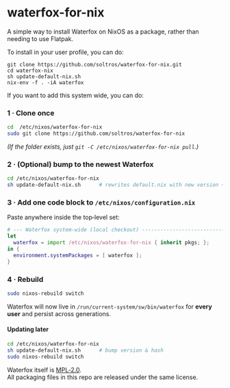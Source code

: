 # waterfox-for-nix
A simple way to install Waterfox on NixOS as a package, rather than needing to use Flatpak.


To install in your user profile, you can do:
```
git clone https://github.com/soltros/waterfox-for-nix.git
cd waterfox-nix
sh update-default-nix.sh
nix-env -f . -iA waterfox
```
If you want to add this system wide, you can do:

### 1 · Clone once

```bash
cd  /etc/nixos/waterfox-for-nix
sudo git clone https://github.com/soltros/waterfox-for-nix 
```

*(If the folder exists, just `git -C /etc/nixos/waterfox-for-nix pull`.)*

### 2 · (Optional) bump to the newest Waterfox

```bash
cd /etc/nixos/waterfox-for-nix
sh update-default-nix.sh      # rewrites default.nix with new version + hash
```

### 3 · Add **one** code block to `/etc/nixos/configuration.nix`

Paste anywhere inside the top‑level set:

```nix
# --- Waterfox system-wide (local checkout) -------------------------------
let
  waterfox = import /etc/nixos/waterfox-for-nix { inherit pkgs; };
in {
  environment.systemPackages = [ waterfox ];
}
```

### 4 · Rebuild

```bash
sudo nixos-rebuild switch
```

Waterfox will now live in `/run/current-system/sw/bin/waterfox` for **every
user** and persist across generations.

#### Updating later

```bash
cd /etc/nixos/waterfox-for-nix
sh update-default-nix.sh      # bump version & hash
sudo nixos-rebuild switch
```

Waterfox itself is [MPL‑2.0](https://www.mozilla.org/MPL/2.0/).  
All packaging files in this repo are released under the same license.  
